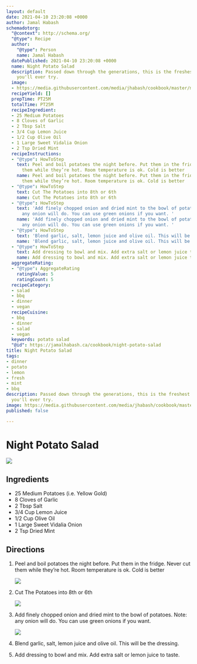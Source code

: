 ```yaml
---
layout: default
date: 2021-04-10 23:20:08 +0000
author: Jamal Habash
schemadotorg:
  "@context": http://schema.org/
  "@type": Recipe
  author:
    "@type": Person
    name: Jamal Habash
  datePublished: 2021-04-10 23:20:08 +0000
  name: Night Potato Salad
  description: Passed down through the generations, this is the freshest potato salad
    you'll ever try.
  image:
  - https://media.githubusercontent.com/media/jhabash/cookbook/master/media/potatosalad.jpg
  recipeYield: []
  prepTime: PT25M
  totalTime: PT25M
  recipeIngredient:
  - 25 Medium Potatoes
  - 8 Cloves of Garlic
  - 2 Tbsp Salt
  - 3/4 Cup Lemon Juice
  - 1/2 Cup Olive Oil
  - 1 Large Sweet Vidalia Onion
  - 2 Tsp Dried Mint
  recipeInstructions:
  - "@type": HowToStep
    text: Peel and boil potatoes the night before. Put them in the fridge. Never cut
      them while they’re hot. Room temperature is ok. Cold is better
    name: Peel and boil potatoes the night before. Put them in the fridge. Never cut
      them while they’re hot. Room temperature is ok. Cold is better
  - "@type": HowToStep
    text: Cut The Potatoes into 8th or 6th
    name: Cut The Potatoes into 8th or 6th
  - "@type": HowToStep
    text: 'Add finely chopped onion and dried mint to the bowl of potatoes. Note:
      any onion will do. You can use green onions if you want. '
    name: 'Add finely chopped onion and dried mint to the bowl of potatoes. Note:
      any onion will do. You can use green onions if you want. '
  - "@type": HowToStep
    text: 'Blend garlic, salt, lemon juice and olive oil. This will be the dressing. '
    name: 'Blend garlic, salt, lemon juice and olive oil. This will be the dressing. '
  - "@type": HowToStep
    text: Add dressing to bowl and mix. Add extra salt or lemon juice to taste.
    name: Add dressing to bowl and mix. Add extra salt or lemon juice to taste.
  aggregateRating:
  - "@type": AggregateRating
    ratingValue: 5
    ratingCount: 5
  recipeCategory:
  - salad
  - bbq
  - dinner
  - vegan
  recipeCuisine:
  - bbq
  - dinner
  - salad
  - vegan
  keywords: potato salad
  "@id": https://jamalhabash.ca/cookbook/night-potato-salad
title: Night Potato Salad
tags:
- dinner
- potato
- lemon
- fresh
- mint
- bbq
description: Passed down through the generations, this is the freshest potato salad
  you'll ever try.
image: https://media.githubusercontent.com/media/jhabash/cookbook/master/media/potatosalad.jpg
published: false

---
```

# Night Potato Salad

![](https://media.githubusercontent.com/media/jhabash/cookbook/master/media/potatosalad.jpg)

## Ingredients

* 25 Medium Potatoes (i.e. Yellow Gold)
* 8 Cloves of Garlic
* 2 Tbsp Salt
* 3/4 Cup Lemon Juice
* 1/2 Cup Olive Oil
* 1 Large Sweet Vidalia Onion
* 2 Tsp Dried Mint

## Directions

1. Peel and boil potatoes the night before. Put them in the fridge. Never cut them while they’re hot. Room temperature is ok. Cold is better

   ![](https://media.githubusercontent.com/media/jhabash/cookbook/master/media/boiledpotato.jpg)
2. Cut The Potatoes into 8th or 6th

   ![](https://media.githubusercontent.com/media/jhabash/cookbook/master/media/cutpotato.jpg)
3. Add finely chopped onion and dried mint to the bowl of potatoes. Note: any onion will do. You can use green onions if you want. 

   ![](https://media.githubusercontent.com/media/jhabash/cookbook/master/media/img_05733.jpg)
4. Blend garlic, salt, lemon juice and olive oil. This will be the dressing. 
5. Add dressing to bowl and mix. Add extra salt or lemon juice to taste.